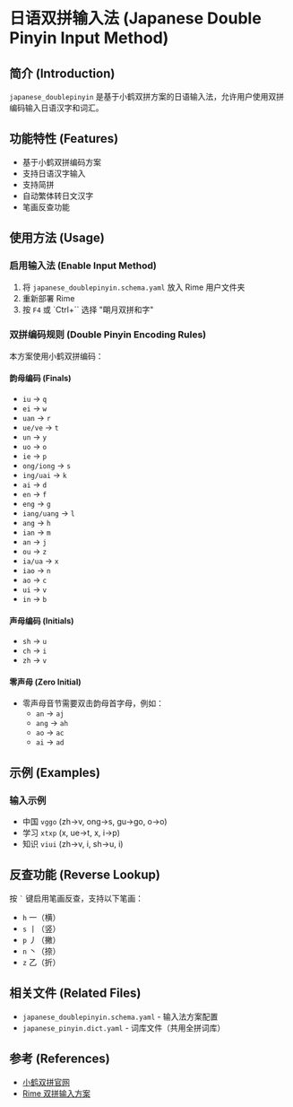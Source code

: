# 日语双拼输入法 (Japanese Double Pinyin Input Method)

## 简介 (Introduction)

`japanese_doublepinyin` 是基于小鹤双拼方案的日语输入法，允许用户使用双拼编码输入日语汉字和词汇。

## 功能特性 (Features)

- 基于小鹤双拼编码方案
- 支持日语汉字输入
- 支持简拼
- 自动繁体转日文汉字
- 笔画反查功能

## 使用方法 (Usage)

### 启用输入法 (Enable Input Method)

1. 将 `japanese_doublepinyin.schema.yaml` 放入 Rime 用户文件夹
2. 重新部署 Rime
3. 按 `F4` 或 `Ctrl+`` 选择 "朙月双拼和字"

### 双拼编码规则 (Double Pinyin Encoding Rules)

本方案使用小鹤双拼编码：

#### 韵母编码 (Finals)
- `iu` → `q`
- `ei` → `w`
- `uan` → `r`
- `ue/ve` → `t`
- `un` → `y`
- `uo` → `o`
- `ie` → `p`
- `ong/iong` → `s`
- `ing/uai` → `k`
- `ai` → `d`
- `en` → `f`
- `eng` → `g`
- `iang/uang` → `l`
- `ang` → `h`
- `ian` → `m`
- `an` → `j`
- `ou` → `z`
- `ia/ua` → `x`
- `iao` → `n`
- `ao` → `c`
- `ui` → `v`
- `in` → `b`

#### 声母编码 (Initials)
- `sh` → `u`
- `ch` → `i`
- `zh` → `v`

#### 零声母 (Zero Initial)
- 零声母音节需要双击韵母首字母，例如：
  - `an` → `aj`
  - `ang` → `ah`
  - `ao` → `ac`
  - `ai` → `ad`

## 示例 (Examples)

### 输入示例
- 中国 `vggo` (zh→v, ong→s, gu→go, o→o)
- 学习 `xtxp` (x, ue→t, x, i→p)
- 知识 `viui` (zh→v, i, sh→u, i)

## 反查功能 (Reverse Lookup)

按 `` ` `` 键启用笔画反查，支持以下笔画：
- `h` 一（横）
- `s` 丨（竖）
- `p` 丿（撇）
- `n` 丶（捺）
- `z` 乙（折）

## 相关文件 (Related Files)

- `japanese_doublepinyin.schema.yaml` - 输入法方案配置
- `japanese_pinyin.dict.yaml` - 词库文件（共用全拼词库）

## 参考 (References)

- [小鹤双拼官网](https://flypy.com/)
- [Rime 双拼输入方案](https://github.com/rime/rime-double-pinyin)
